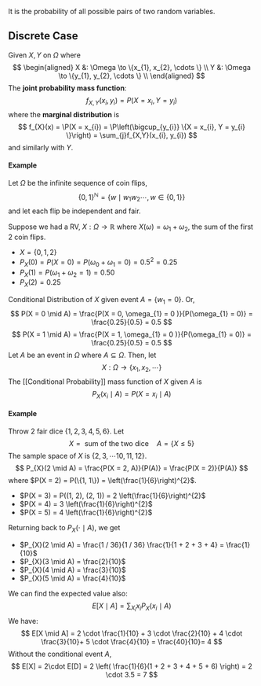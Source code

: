It is the probability of all possible pairs of two random variables. 

## Discrete Case
Given $X, Y$ on $\Omega$ where 
$$
\begin{aligned}
X &: \Omega \to \{x_{1}, x_{2}, \cdots \} \\
Y &: \Omega \to \{y_{1}, y_{2}, \cdots \} \\
\end{aligned}
$$
The **joint probability mass function**:
$$
f_{X,Y}(x_{i},y_{i}) = P(X = x_{i}, Y = y_{i})
$$
where the **marginal distribution** is
$$
f_{X}(x) = \P(X = x_{i}) = \P\left(\bigcup_{y_{i}} \{X = x_{i}, Y = y_{i} \}\right) = \sum_{j}f_{X,Y}(x_{i}, y_{i})
$$
and similarly with $Y$.


#### Example
Let $\Omega$ be the infinite sequence of coin flips, 
$$
\{0,1\}^{\mathbb{N}} = \{w \mid w_{1}w_{2}\cdots , w \in \{0, 1\}\}
$$
and let each flip be independent and fair.

Suppose we had a RV, $X : \Omega \to \mathbb{R}$ where $X(\omega) = \omega_{1}+ \omega_{2}$, the sum of the first $2$ coin flips. 
- $X = \{0, 1, 2\}$ 
- $P_{X}(0) = P(X = 0) = P(\omega_{0} + \omega_{1} = 0) = 0.5^{2}= 0.25$ 
- $P_{X}(1) = P(\omega_{1} + \omega_{2} = 1 ) = 0.50$
- $P_{X}(2) = 0.25$ 

Conditional Distribution of $X$ given event $A = \{w_{1} = 0\}$. Or, 
$$
P(X = 0 \mid A) = \frac{P(X = 0, \omega_{1} = 0 )}{P(\omega_{1} = 0)} = \frac{0.25}{0.5} = 0.5
$$
$$
P(X = 1 \mid A) = \frac{P(X = 1, \omega_{1} = 0 )}{P(\omega_{1} = 0)} = \frac{0.25}{0.5} = 0.5
$$
Let $A$ be an event in $\Omega$ where $A \subseteq \Omega$. Then, let
$$
X : \Omega \to \{x_{1}, x_{2}, \cdots \}
$$
The [[Conditional Probability]] mass function of $X$ given $A$ is 
$$
P_{X}(x_{i} \mid A) = P(X = x_{i} \mid A)
$$


#### Example 
Throw $2$ fair dice $\{1, 2,3,4,5,6\}$. Let 
$$
X = \text{ sum of the two dice} \quad A =\{X \leq 5\}
$$
The sample space of $X$ is $\{2, 3, \cdots 10, 11, 12\}$. 
$$
P_{X}(2 \mid A) = \frac{P(X = 2, A)}{P(A)} = \frac{P(X = 2)}{P(A)}
$$
where $P(X = 2) = P(\{1, 1\}) = \left(\frac{1}{6}\right)^{2}$. 
- $P(X = 3) = P((1, 2), (2, 1)) = 2 \left(\frac{1}{6}\right)^{2}$ 
- $P(X = 4) = 3 \left(\frac{1}{6}\right)^{2}$
- $P(X = 5) = 4 \left(\frac{1}{6}\right)^{2}$

Returning back to $P_{X}(\cdot \mid A)$, we get
- $P_{X}(2 \mid A) = \frac{1 / 36}{1 / 36} \frac{1}{1 + 2 + 3 + 4} = \frac{1}{10}$ 
- $P_{X}(3 \mid A) = \frac{2}{10}$
- $P_{X}(4 \mid A) = \frac{3}{10}$
- $P_{X}(5 \mid A) = \frac{4}{10}$

We can find the expected value also:
$$
E[X \mid A] = \sum_{X_{i}}x_{i}P_{X}(x_{i}\mid A)
$$
We have:
$$
E[X \mid A] = 2 \cdot \frac{1}{10} + 3 \cdot \frac{2}{10} + 4 \cdot \frac{3}{10}+ 5 \cdot \frac{4}{10} = \frac{40}{10}= 4
$$
Without the conditional event $A$, 
$$
E[X] = 2\cdot E[D] = 2 \left( \frac{1}{6}(1 + 2 + 3 + 4 + 5 + 6) \right) = 2 \cdot 3.5 = 7
$$

